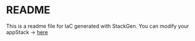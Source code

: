 # README
This is a readme file for IaC generated with StackGen.
You can modify your appStack -> [here](http://main.dev.stackgen.com/appstacks/b75f57eb-355a-4082-9eaa-2fd70de5bde2)
